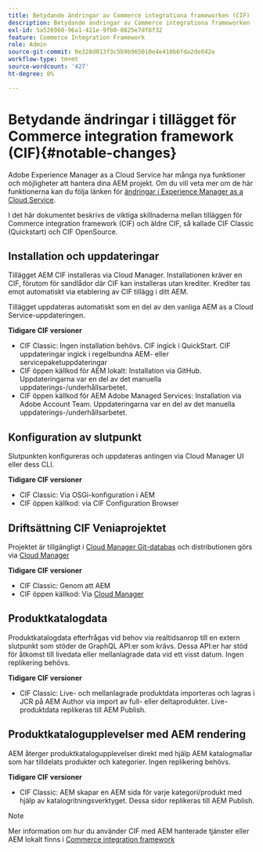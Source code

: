 ```yaml
---
title: Betydande ändringar av Commerce integrationa frameworken (CIF)
description: Betydande ändringar av Commerce integrationa frameworken (CIF) jämfört med tidigare CIF.
exl-id: 5a526960-96a1-421e-9fb0-0825e7df8f32
feature: Commerce Integration Framework
role: Admin
source-git-commit: 0e328d013f3c5b9b965010e4e410b6fda2de042e
workflow-type: tm+mt
source-wordcount: '427'
ht-degree: 0%

---
```


# Betydande ändringar i tillägget för Commerce integration framework (CIF){#notable-changes}

Adobe Experience Manager as a Cloud Service har många nya funktioner och möjligheter att hantera dina AEM projekt. Om du vill veta mer om de här funktionerna kan du följa länken för [ändringar i Experience Manager as a Cloud Service](/help/release-notes/aem-cloud-changes.md).

I det här dokumentet beskrivs de viktiga skillnaderna mellan tilläggen för Commerce integration framework (CIF) och äldre CIF, så kallade CIF Classic (Quickstart) och CIF OpenSource.

## Installation och uppdateringar

Tillägget AEM CIF installeras via Cloud Manager. Installationen kräver en CIF, förutom för sandlådor där CIF kan installeras utan krediter. Krediter tas emot automatiskt via etablering av CIF tillägg i ditt AEM.

Tillägget uppdateras automatiskt som en del av den vanliga AEM as a Cloud Service-uppdateringen.

**Tidigare CIF versioner**

* CIF Classic: Ingen installation behövs. CIF ingick i QuickStart. CIF uppdateringar ingick i regelbundna AEM- eller servicepaketuppdateringar
* CIF öppen källkod för AEM lokalt: Installation via GitHub. Uppdateringarna var en del av det manuella uppdaterings-/underhållsarbetet.
* CIF öppen källkod för AEM Adobe Managed Services: Installation via Adobe Account Team. Uppdateringarna var en del av det manuella uppdaterings-/underhållsarbetet.

## Konfiguration av slutpunkt

Slutpunkten konfigureras och uppdateras antingen via Cloud Manager UI eller dess CLI.

**Tidigare CIF versioner**

* CIF Classic: Via OSGi-konfiguration i AEM
* CIF öppen källkod: via CIF Configuration Browser

## Driftsättning CIF Veniaprojektet

Projektet är tillgängligt i [Cloud Manager Git-databas](https://experienceleague.adobe.com/docs/experience-manager-cloud-service/content/implementing/using-cloud-manager/managing-code/integrating-with-git.html?lang=sv-SE) och distributionen görs via [Cloud Manager](https://experienceleague.adobe.com/docs/experience-manager-cloud-service/content/implementing/deploying/overview.html?lang=sv-SE)

**Tidigare CIF versioner**

* CIF Classic: Genom att AEM
* CIF öppen källkod: Via [Cloud Manager](https://experienceleague.adobe.com/docs/experience-manager-cloud-manager/content/introduction.html?lang=sv-SE)

## Produktkatalogdata

Produktkatalogdata efterfrågas vid behov via realtidsanrop till en extern slutpunkt som stöder de GraphQL API:er som krävs. Dessa API:er har stöd för åtkomst till livedata eller mellanlagrade data vid ett visst datum. Ingen replikering behövs.

**Tidigare CIF versioner**

* CIF Classic: Live- och mellanlagrade produktdata importeras och lagras i JCR på AEM Author via import av full- eller deltaprodukter. Live-produktdata replikeras till AEM Publish.

## Produktkatalogupplevelser med AEM rendering

AEM återger produktkatalogupplevelser direkt med hjälp AEM katalogmallar som har tilldelats produkter och kategorier. Ingen replikering behövs.

**Tidigare CIF versioner**

* CIF Classic: AEM skapar en AEM sida för varje kategori/produkt med hjälp av katalogritningsverktyget. Dessa sidor replikeras till AEM Publish.

>[!NOTE]
>
>Mer information om hur du använder CIF med AEM hanterade tjänster eller AEM lokalt finns i [Commerce integration framework](https://www.adobe.io/apis/experiencecloud/commerce-integration-framework/getting-started.html)
